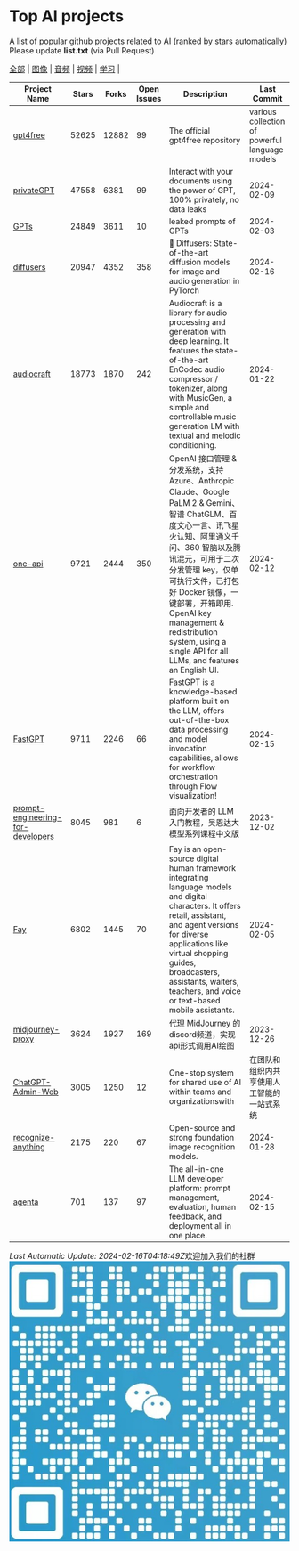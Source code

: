 # Top AI projects
A list of popular github projects related to AI (ranked by stars automatically)
Please update **list.txt** (via Pull Request)

<a href="./README.md">全部</a> |   <a href="./READMEpicture.md">图像</a> |   <a href="./READMEaudio.md">音频</a> | <a href="./READMEvideo.md">视频</a> | <a href="./READMElearn.md">学习</a> | 

| Project Name | Stars | Forks | Open Issues | Description | Last Commit |
| ------------ | ----- | ----- | ----------- | ----------- | ----------- |
| [gpt4free](https://github.com/xtekky/gpt4free) | 52625 | 12882 | 99 | The official gpt4free repository | various collection of powerful language models | 2024-02-14 |
| [privateGPT](https://github.com/imartinez/privateGPT) | 47558 | 6381 | 99 | Interact with your documents using the power of GPT, 100% privately, no data leaks | 2024-02-09 |
| [GPTs](https://github.com/linexjlin/GPTs) | 24849 | 3611 | 10 | leaked prompts of GPTs | 2024-02-03 |
| [diffusers](https://github.com/huggingface/diffusers) | 20947 | 4352 | 358 | 🤗 Diffusers: State-of-the-art diffusion models for image and audio generation in PyTorch | 2024-02-16 |
| [audiocraft](https://github.com/facebookresearch/audiocraft) | 18773 | 1870 | 242 | Audiocraft is a library for audio processing and generation with deep learning. It features the state-of-the-art EnCodec audio compressor / tokenizer, along with MusicGen, a simple and controllable music generation LM with textual and melodic conditioning. | 2024-01-22 |
| [one-api](https://github.com/songquanpeng/one-api) | 9721 | 2444 | 350 | OpenAI 接口管理 & 分发系统，支持 Azure、Anthropic Claude、Google PaLM 2 & Gemini、智谱 ChatGLM、百度文心一言、讯飞星火认知、阿里通义千问、360 智脑以及腾讯混元，可用于二次分发管理 key，仅单可执行文件，已打包好 Docker 镜像，一键部署，开箱即用. OpenAI key management & redistribution system, using a single API for all LLMs, and features an English UI. | 2024-02-12 |
| [FastGPT](https://github.com/labring/FastGPT) | 9711 | 2246 | 66 | FastGPT is a knowledge-based platform built on the LLM, offers out-of-the-box data processing and model invocation capabilities, allows for workflow orchestration through Flow visualization! | 2024-02-15 |
| [prompt-engineering-for-developers](https://github.com/datawhalechina/prompt-engineering-for-developers) | 8045 | 981 | 6 | 面向开发者的 LLM 入门教程，吴恩达大模型系列课程中文版 | 2023-12-02 |
| [Fay](https://github.com/xszyou/Fay) | 6802 | 1445 | 70 | Fay is an open-source digital human framework integrating language models and digital characters. It offers retail, assistant, and agent versions for diverse applications like virtual shopping guides, broadcasters, assistants, waiters, teachers, and voice or text-based mobile assistants. | 2024-02-05 |
| [midjourney-proxy](https://github.com/novicezk/midjourney-proxy) | 3624 | 1927 | 169 | 代理 MidJourney 的discord频道，实现api形式调用AI绘图 | 2023-12-26 |
| [ChatGPT-Admin-Web](https://github.com/AprilNEA/ChatGPT-Admin-Web) | 3005 | 1250 | 12 | One-stop system for shared use of AI within teams and organizationswith | 在团队和组织内共享使用人工智能的一站式系统 | 2023-12-27 |
| [recognize-anything](https://github.com/xinyu1205/recognize-anything) | 2175 | 220 | 67 | Open-source and strong foundation image recognition models. | 2024-01-28 |
| [agenta](https://github.com/Agenta-AI/agenta) | 701 | 137 | 97 | The all-in-one LLM developer platform: prompt management, evaluation, human feedback, and deployment all in one place. | 2024-02-15 |

*Last Automatic Update: 2024-02-16T04:18:49Z*欢迎加入我们的社群 ![](https://raw.githubusercontent.com/mouuii/picture/master/weichat.jpg) 